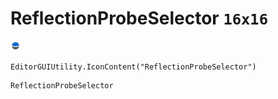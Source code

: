 # ReflectionProbeSelector `16x16`
<img src="/img/ReflectionProbeSelector.png" width=16 height=16>

``` CSharp
EditorGUIUtility.IconContent("ReflectionProbeSelector")
```
```
ReflectionProbeSelector
```
